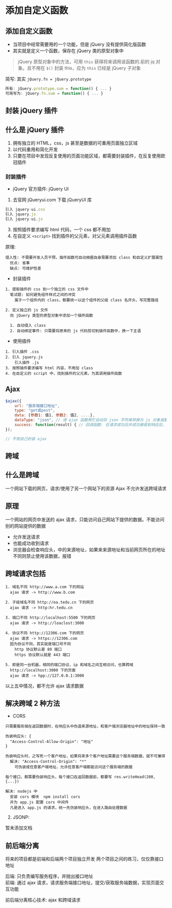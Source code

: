 # 添加自定义函数

## 添加自定义函数
- 当项目中经常需要用的一个功能，但是 jQuery 没有提供简化版函数
- 其实就是定义一个函数，保存在 jQuery 类的原型对象中

> jQuery 原型对象中的方法，可用 `this` 获得将来调用该函数的.前的 jq 对象。且不用在 `$()` 封装 this，应为 `this` 已经是 jQuery 子对象

简写: 其实 `jQuery.fn = jQuery.prototype`
```js
所有: jQuery.prototype.sum = function() { ... }
可简写为: jQuery.fn.sum = function() { ... }
```

## 封装 jQuery 插件

## 什么是 jQuery 插件

1. 拥有独立的 HTML，css，js 甚至是数据的可重用页面独立区域
2. 以代码重用和简化开发
3. 只要在项目中发现反复使用的页面功能区域，都需要封装插件，在反复使用欧冠插件

### 封装插件   

- jQuery 官方插件: jQuery UI    
1. 去官网 jQueryui.com 下载 jQueryUI 库
```js
引入 jquery-ui.css
引入 jquery.js
引入 jquery-ui.js
```
3. 按照插件要求编写 html 代码，一个 css 都不用加
3. 在自定义 `<script>` 找到插件的父元素，对父元素调用插件函数

原理: 
````
侵入性: 不需要开发人员干预，插件函数可自动根据自身需要添加 class 和自定义扩展属性
  优点: 省事
  缺点: 可维护性差
````

- 封装插件
````
1. 提取插件的 css 到一个独立的 css 文件中
  笔试题: 如何避免组件样式之间的冲突
    属于一个组件内的 class，都要统一以这个组件的父级 class 名开头，写完整路径

2. 定义独立的 js 文件
  向 jQuery 类型的原型对象中添加一个插件函数

  1. 自动侵入 class
  2. 自动绑定事件: 只需要将原来的 js 代码剪切到插件函数中，换一下主语
````

- 使用插件
````
1. 引入插件 .css
2. 引入 jquery.js
    引入插件 .js
3. 按照插件要求编写 html 内容，不用加 class
4. 在自定义的 script 中，找到插件的父元素，为其调用插件函数
````

## Ajax
```js
$ajax({
    url: "服务端接口地址",
    type: "get或post",
    data: {参数1: 值1, 参数2: 值2, ....},
    dataType: "json", // 请 ajax 函数帮忙自动将 json 字符串转换为 js 对象或数组，可直接调用(自动调用JSON.parse())
    success: function(result) { // 回调函数: 在请求成功后并成功接收到响应后，自动执行   // result 自动获得服务端返回的结构 }
});

// 不用自己封装 ajax
```

## **跨域**

## 什么是跨域

一个网站下载的网页，请求/使用了另一个网站下的资源
Ajax 不允许发送跨域请求

## 原理

一个网站的网页中发送的 ajax 请求，只能访问自己网站下提供的数据。不能访问别的网站提供的数据
  - 允许发送请求
  - 也能成功收到请求
  - 浏览器会检查响应头，中的来源地址，如果来来源地址和当前网页所在的地址不同则禁止使用该数据，报错

## 跨域请求包括
```
1. 域名不同 http://www.a.com 下的网站
  ajax 请求 -> http://www.b.com

2. 子级域名不同 http://oa.tedu.cn 下的网页
  ajax 请求 -> http:hr.tedu.cn

3. 端口不同 http://localhost:5500 下的网页
  ajax 请求 -> http://loaclost:3000

4. 协议不同 http://12306.com 下的网页
  ajax 请求 -> https://12306.com
  因为协议不同，其实就是端口号不同
    http 协议默认是 80 端口
    https 协议默认就是 443 端口

5. 即是同一台机器，相同的端口协议，ip 和域名之间互相访问，也算跨域
  http://localhost:3000 下的页面
  ajax 请求 -> hpp://127.0.0.1:3000
```

以上五中情况，都不允许 ajax 请求数据

## 解决跨域 2 种方法

- CORS
```
只需要服务端在返回数据时，在响应头中伪造来源地址，和客户端浏览器地址中的地址保持一致

伪装响应头: {
  "Access-Control-Allow-Origin": "地址"
}

伪装响应头时，之写死一个客户地址，如果将来多个客户地址需要这个服务端数据，就不可兼得
  解决: "Access-Control-Origin": "*"
    可伪装成任意客户端地址，允许任意客户端都能访问这个服务端的数据

每个接口，都需要伪装响应头，每个接口在返回数据前，都要写 res.writeHead(200, {...})

解决: nodejs 中
  安装 cors 模块  npm install cors
  并为 app.js 配置 cors 中间件
  凡是进入 app.js 的请求，统一先伪装响应头，在进入路由处理数据
```

2. JSONP:

暂未添加文档

## 前后端分离

将来的项目都是前端和后端两个项目独立开发
两个项目之间的练习，仅仅靠接口地址

后端: 只负责编写服务程序，并抛出接口地址<br>
前端: 通过 ajax 请求，请求服务端接口地址，提交/获取服务端数据，实现页面交互功能

前后端分离核心技术: ajax 和跨域请求
